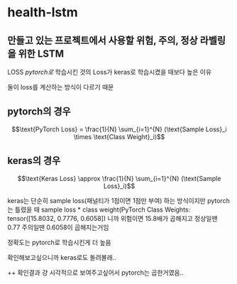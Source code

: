 # health-lstm
만들고 있는 프로젝트에서 사용할 위험, 주의, 정상 라벨링을 위한 LSTM
----
LOSS
*pytorch로* 학습시킨 것의 Loss가 keras로 학습시켰을 때보다 높은 이유

둘이 loss를 계산하는 방식이 다르기 때문

## pytorch의 경우

$$\text{PyTorch Loss} = \frac{1}{N} \sum_{i=1}^{N} (\text{Sample Loss}_i \times \text{Class Weight}_i)$$

## keras의 경우
$$\text{Keras Loss} \approx \frac{1}{N} \sum_{i=1}^{N} (\text{Sample Loss}_i)$$

keras는 단순히 sample loss(패널티가 1점이면 1점만 부여) 하는 방식이지만 pytorch는 틀렸을 때 sample loss * class weight(PyTorch Class Weights: tensor([15.8032,  0.7776,  0.6058]) 니까 위험이면 15.8배가 곱해지고 정상일땐 0.77 주의일땐 0.6058이 곱해지는거임

정확도는 pytorch로 학습시킨게 더 높음

확인해보고싶으니까 keras로도 돌려볼래..

++ 확인결과 걍 시각적으로 보여주고싶어서 pytorch는 곱한거였음..

